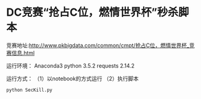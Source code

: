 # DC竞赛“抢占C位，燃情世界杯”秒杀脚本

竞赛地址:http://www.pkbigdata.com/common/cmpt/抢占C位，燃情世界杯_竞赛信息.html

运行环境：
Anaconda3
python 3.5.2
requests 2.14.2

运行方式：
（1）以notebook的方式运行
（2）执行脚本
```
python SecKill.py
```